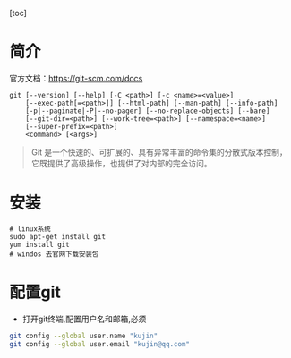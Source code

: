 [toc]

# 简介

官方文档：https://git-scm.com/docs

```shell
git [--version] [--help] [-C <path>] [-c <name>=<value>]
    [--exec-path[=<path>]] [--html-path] [--man-path] [--info-path]
    [-p|--paginate|-P|--no-pager] [--no-replace-objects] [--bare]
    [--git-dir=<path>] [--work-tree=<path>] [--namespace=<name>]
    [--super-prefix=<path>]
    <command> [<args>]
```

> Git 是一个快速的、可扩展的、具有异常丰富的命令集的分散式版本控制，它既提供了高级操作，也提供了对内部的完全访问。
>

# 安装

```
# linux系统
sudo apt-get install git
yum install git
# windos 去官网下载安装包
```

# 配置git

- 打开git终端,配置用户名和邮箱,必须


```bash
git config --global user.name "kujin"
git config --global user.email "kujin@qq.com"
```
